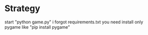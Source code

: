 # Strategy
start "python game.py"
i forgot requirements.txt you need install only pygame like "pip install pygame"
